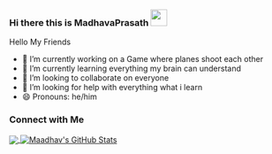 ### Hi there this is MadhavaPrasath <img src="https://raw.githubusercontent.com/Madhavaprasath/Madhavaprasathmaster/wave.gif" width="30px">

 Hello My Friends 



- 🔭 I’m currently working on a Game where planes shoot each other
- 🌱 I’m currently learning everything my brain can understand
- 👯 I’m looking to collaborate on everyone
- 🤔 I’m looking for help with everything what i learn
- 😄 Pronouns: he/him


### Connect with Me



<a href="https://github.com/Madhavaprasath/Madhavaprasath">
  <img align="center" src="https://github-readme-stats.vercel.app/api/top-langs/?username=Madhavaprasath&hide,tex&title_color=ffffff&text_color=c9cacc&icon_color=2bbc8a&bg_color=1d1f21&langs_count=5" />
</a>
<a href="https://github.com/Madhavaprasath/Madhavaprasath">
  <img align="center" src="https://github-readme-stats.vercel.app/api?username=Madhavaprasath&show_icons=true&line_height=27&count_private=true&title_color=ffffff&text_color=c9cacc&icon_color=2bbc8a&bg_color=1d1f21" alt="Maadhav's GitHub Stats" />
</a>
